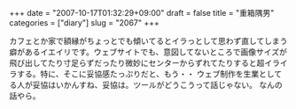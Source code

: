 +++
date = "2007-10-17T01:32:29+09:00"
draft = false
title = "重箱隅男"
categories = ["diary"]
slug = "2067"
+++

カフェとか家で額縁がちょっとでも傾いてるとイラっとして思わず直してしまう癖があるイエイリです。ウェブサイトでも、意図してないところで画像サイズが飛び出してたり寸足らずだったり微妙にセンターからずれてたりすると超イライラする。特に、そこに妥協感たっぷりだと、もう・・
ウェブ制作を生業としてる人が妥協はいかんすね、妥協は。ツールがどうこうって話じゃない。
なんの話やら。
